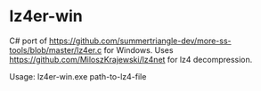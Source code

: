 # lz4er-win
C# port of https://github.com/summertriangle-dev/more-ss-tools/blob/master/lz4er.c for Windows. Uses https://github.com/MiloszKrajewski/lz4net for lz4 decompression.

Usage: lz4er-win.exe path-to-lz4-file
